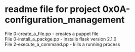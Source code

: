 # readme file for project 0x0A-configuration_management

File 0-create_a_file.pp - creates a puppet file  
File 0-install_a_packge.pp - installs flask version 2.1.0  
File 2-execute_a_command.pp  - kills a running process
